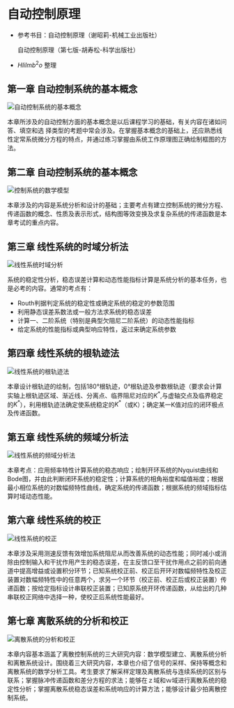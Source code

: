 # 自动控制原理

- 参考书目：自动控制原理（谢昭莉-机械工业出版社）

  自动控制原理（第七版-胡寿松-科学出版社）

- $Hlilmb^2o$ 整理

## 第一章 自动控制系统的基本概念

![自动控制系统的基本概念](https://images.gitee.com/uploads/images/2021/0304/130831_3471a113_2267314.png "自动控制系统的基本概念.png")

本章所涉及的自动控制方面的基本概念是以后课程学习的基础，有关内容在诸如问答、填空和选 择类型的考题中常会涉及。在掌握基本概念的基础上，还应熟悉线性定常系统微分方程的特点，并通过练习掌握由系统工作原理图正确绘制框图的方法。

## 第二章 自动控制系统的基本概念

![控制系统的数学模型](https://images.gitee.com/uploads/images/2021/0304/132255_6652e5e9_2267314.png "控制系统的数学模型.png")

本章涉及的内容是系统分析和设计的基础；主要考点有建立控制系统的微分方程、传递函数的概念、性质及表示形式，结构图等效变换及求复杂系统的传递函数是本章考试的重点内容。

## 第三章 线性系统的时域分析法

![线性系统时域分析](https://images.gitee.com/uploads/images/2021/0304/120927_3bcde0cb_2267314.png "线性系统的时域分析.png")

系统的稳定性分析，稳态误差计算和动态性能指标计算是系统分析的基本任务，也是必考的内容。通常的考点有：

- Routh判据判定系统的稳定性或确定系统的稳定的参数范围
- 利用静态误差系数法或一般方法求系统的稳态误差
- 计算一、二阶系统（特别是典型欠阻尼二阶系统）的动态性能指标
- 给定系统的性能指标或典型响应特性，返过来确定系统参数

## 第四章 线性系统的根轨迹法

![线性系统的根轨迹法](https://images.gitee.com/uploads/images/2021/0304/121023_32a8d348_2267314.png "线性系统的根轨迹法.png")

本章设计根轨迹的绘制，包括180°根轨迹，0°根轨迹及参数根轨迹（要求会计算实轴上根轨迹区域、渐近线、分离点、临界阻尼对应的$K^*$,与虚轴交点及临界稳定的$K^*$），利用根轨迹法确定使系统稳定的$K^*$（或K）；确定某一K值对应的闭环极点及传递函数。

## 第五章 线性系统的频域分析法

![线性系统的频域分析法](https://images.gitee.com/uploads/images/2021/0304/123729_39134472_2267314.png "线性系统的频域分析法.png")

本章考点：应用频率特性计算系统的稳态响应；绘制开环系统的Nyquist曲线和Bode图，并由此判断闭环系统的稳定性；计算系统的相角裕度和幅值裕度；根据最小相位系统的对数幅频特性曲线，确定系统的传递函数；根据系统的频域指标估算时域动态性能。

## 第六章 线性系统的校正

![线性系统的校正](https://images.gitee.com/uploads/images/2021/0304/125158_ed4762ff_2267314.png "线性系统的校正.png")

本章涉及采用测速反馈有效增加系统阻尼从而改善系统的动态性能；同时减小或消除由控制输入和干扰作用产生的稳态误差，在主反馈口至干扰作用点之前的前向通道中提高增益或设置积分环节；已知系统校正前、校正后开环对数幅频特性及校正装置对数幅频特性中的任意两个，求另一个环节（校正前、校正后或校正装置）传递函数；按给定指标设计串联校正装置；已知原系统开环传递函数，从给出的几种串联校正网络中选择一种，使校正后系统性能最好。

## 第七章 离散系统的分析和校正

![离散系统的分析和校正](https://images.gitee.com/uploads/images/2021/0305/104235_b3f89cfe_2267314.png "离散系统的分析和校正.png")

本章内容基本涵盖了离散控制系统的三大研究内容：数学模型建立、离散系统分析和离散系统设计。围绕着三大研究内容，本章也介绍了信号的采样、保持等概念和离散系统的数学分析工具。考生要求了解采样定理及离散系统与连续系统的区别与联系；掌握脉冲传递函数和差分方程的求法；能够在ｚ域和ｗ域进行离散系统的稳定性分析；掌握离散系统稳态误差和系统响应的计算方法；能够设计最少拍离散控制系统。